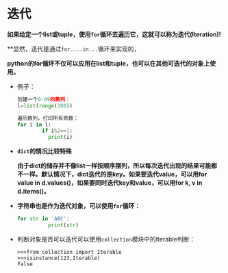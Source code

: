 # 迭代

**如果给定一个list或tuple，使用`for`循环去遍历它，这就可以称为迭代(Iteration)!**

**显然，迭代是通过`for....in...`循环来实现的，

**python的for循环不仅可以应用在list和tuple，也可以在其他可迭代的对象上使用。**

- 例子：
  ```python
  创建一个0-99的数列：
  l=list(range(100))

  遍历数列，打印所有奇数：
  for i in l:
          if i%2==1:
            print(i)
  ```

- **`dict`的情况比较特殊**

  **由于dict的储存并不像list一样按顺序摆列，所以每次迭代出现的结果可能都不一样。默认情况下，dict迭代的是key。如果要迭代value，可以用for value in d.values()，如果要同时迭代key和value，可以用for k, v in d.items()。**

- **字符串也是作为迭代对象，可以使用`for`循环：**
  ```python
  for str in 'ABC':
            print(str)
  ```
  
- 判断对象是否可以迭代可以使用`collection`模块中的Iterable判断：
  ```
  >>>from collection import Iterable
  >>>isinstance(123,Iterable)
  False
  ```
